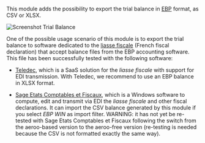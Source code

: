 This module adds the possibility to export the trial balance in [EBP](https://fr.wikipedia.org/wiki/EBP_\(entreprise\)) format, as CSV or XLSX.

![Screenshot Trial Balance](../static/description/sshot_trial_balance_ebp.png)

One of the possible usage scenario of this module is to export the trial balance to software dedicated to the [liasse fiscale](http://fr.wikipedia.org/wiki/Liasse_fiscale) (French fiscal declaration) that accept balance files from the EBP accounting software. This file has been successfully tested with the following software:

* [Teledec](https://www.teledec.fr/), which is a SaaS solution for the *liasse fiscale* with support for EDI transmission. With Teledec, we recommend to use an EBP balance in XLSX format.

* [Sage Etats Comptables et Fiscaux](https://www.sage.com/fr-fr/produits/sage-frp-etats-comptables-et-fiscaux/), which is a Windows software to compute, edit and transmit via EDI the *liasse fiscale* and other fiscal declarations. It can import the CSV balance generated by this module if you select *EBP WIN* as import filter. WARNING: it has not yet be re-tested with Sage Etats Comptables et Fiscaux following the switch from the aeroo-based version to the aeroo-free version (re-testing is needed because the CSV is not formatted exactly the same way).
